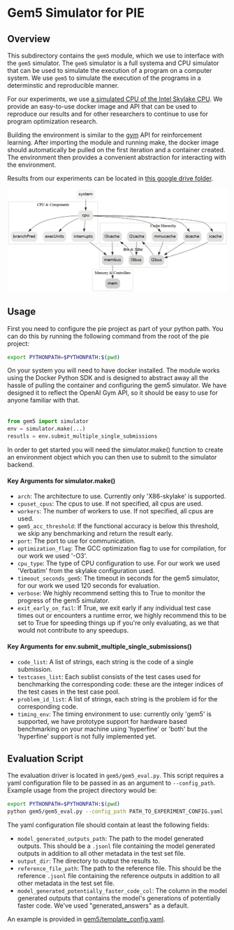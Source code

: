 # Gem5 Simulator for PIE

## Overview

This subdirectory contains the `gem5` module, which we use to interface with the `gem5` simulator. The `gem5` simulator is a full systema and CPU simulator that can be used to simulate the execution of a program on a computer system. We use `gem5` to simulate the execution of the programs in a determinstic and reproducible manner. 

For our experiments, we use <a href="https://github.com/darchr/gem5-skylake-config">a simulated CPU of the Intel Skylake CPU</a>.
We provide an easy-to-use docker image and API that can be used to reproduce our results and for other researchers to continue to use for program optimization research.

Building the environment is similar to the [gym](https://github.com/Farama-Foundation/Gymnasium) API for reinforcement learning. After importing the module and running make, the docker image should automatically be pulled on the first iteration and a container created. The environment then provides a convenient abstraction for interacting with the environment. 

Results from our experiments can be located in [this google drive folder](https://drive.google.com/drive/folders/1criq4bpLlIaINzhjUAB18NZwDtEkk0Rj?usp=sharing). 

<img src="../docs/images/arch.png" alt="gem5">

## Usage 

First you need to configure the pie project as part of your python path. You can do this by running the following command from the root of the pie project:

```bash
export PYTHONPATH=$PYTHONPATH:$(pwd)
```

On your system you will need to have docker installed. The module works using the Docker Python SDK and is designed to abstract away all the hassle of pulling the container and configuring the gem5 simulator. We have designed it to reflect the OpenAI Gym API, so it should be easy to use for anyone familiar with that.

```python

from gem5 import simulator 
env = simulator.make(...) 
resutls = env.submit_multiple_single_submissions

```

In order to get started you will need the simulator.make() function to create an environment object which you can then use to submit to the simulator backend. 

#### Key Arguments for simulator.make()

- `arch`: The architecture to use. Currently only 'X86-skylake' is supported.
- `cpuset_cpus`: The cpus to use. If not specified, all cpus are used.
- `workers`: The number of workers to use. If not specified, all cpus are used.
- `gem5_acc_threshold`: If the functional accuracy is below this threshold, we skip any benchmarking and return the result early. 
- `port`: The port to use for communication.
- `optimization_flag`: The GCC optimization flag to use for compilation, for our work we used '-O3'.
- `cpu_type`: The type of CPU configuration to use. For our work we used 'Verbatim' from the skylake configuration used. 
- `timeout_seconds_gem5`: The timeout in seconds for the gem5 simulator, for our work we used 120 seconds for evaluation. 
- `verbose`: We highly recommend setting this to True to monitor the progress of the gem5 simulator.
- `exit_early_on_fail`: If True, we exit early if any individual test case times out or encounters a runtime error, we highly recommend this to be set to True for speeding things up if you're only evaluating, as we that would not contribute to any speedups. 

#### Key Arguments for env.submit_multiple_single_submissions()

- `code_list`: A list of strings, each string is the code of a single submission.
- `testcases_list`: Each sublist consists of the test cases used for benchmarking the corresponding code: these are the integer indices of the test cases in the test case pool.
- `problem_id_list`: A list of strings, each string is the problem id for the corresponding code.
- `timing_env`: The timing environment to use: currently only 'gem5' is supported, we have prototype support for hardware based benchmarking on your machine using 'hyperfine' or 'both' but the 'hyperfine' support is not fully implemented yet. 

## Evaluation Script

The evaluation driver is located in `gem5/gem5_eval.py`. This script requires a yaml configuration file to be passed in as an argument to `--config_path`. Example usage from the project directory would be: 

```bash
export PYTHONPATH=$PYTHONPATH:$(pwd)
python gem5/gem5_eval.py --config_path PATH_TO_EXPERIMENT_CONFIG.yaml
```

The yaml configuration file should contain at least the following fields:

- `model_generated_outputs_path`: The path to the model generated outputs. This should be a `.jsonl` file containing the model generated outputs in addition to all other metadata in the test set file. 
- `output_dir`: The directory to output the results to.
- `reference_file_path`: The path to the reference file. This should be the reference `.jsonl` file containing the reference outputs in addition to all other metadata in the test set file.
- `model_generated_potentially_faster_code_col`: The column in the model generated outputs that contains the model's generations of potentially faster code. We've used "generated_answers" as a default.

An example is provided in [gem5/template_config.yaml](template_config.yaml).